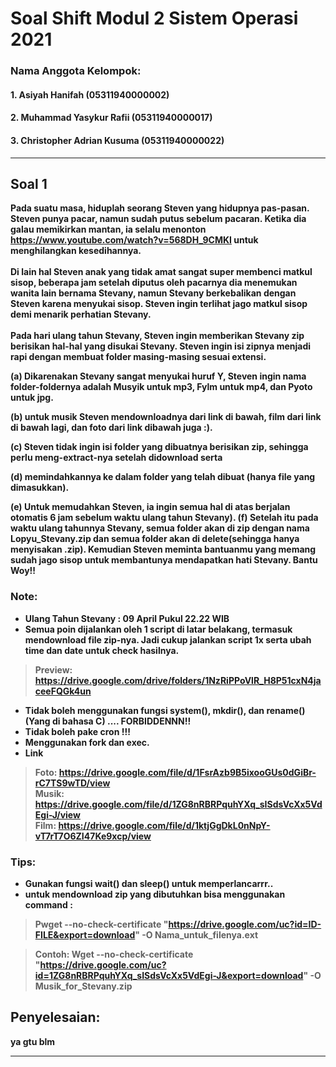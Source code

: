 # Soal  Shift Modul 2 Sistem Operasi 2021

### <b> Nama Anggota Kelompok:
#### 1. Asiyah Hanifah (05311940000002)
#### 2. Muhammad Yasykur Rafii (05311940000017)
#### 3. Christopher Adrian Kusuma (05311940000022)
---

## Soal 1

Pada suatu masa, hiduplah seorang Steven yang hidupnya pas-pasan. Steven punya pacar, namun sudah putus sebelum pacaran. Ketika dia galau memikirkan mantan, ia selalu menonton https://www.youtube.com/watch?v=568DH_9CMKI untuk menghilangkan kesedihannya.</br>
</br>
Di lain hal Steven anak yang tidak amat sangat super membenci matkul sisop, beberapa jam setelah diputus oleh pacarnya dia menemukan wanita lain bernama Stevany, namun Stevany berkebalikan dengan Steven karena menyukai sisop. Steven ingin terlihat jago matkul sisop demi menarik perhatian Stevany. </br>
</br>
Pada hari ulang tahun Stevany, Steven ingin memberikan Stevany zip berisikan hal-hal yang disukai Stevany. Steven ingin isi zipnya menjadi rapi dengan membuat folder masing-masing sesuai extensi.

(a) Dikarenakan Stevany sangat menyukai huruf Y, Steven ingin nama folder-foldernya adalah Musyik untuk mp3, Fylm untuk mp4, dan Pyoto untuk jpg.

(b) untuk musik Steven mendownloadnya dari link di bawah, film dari link di bawah lagi, dan foto dari link dibawah juga :).

(c) Steven tidak ingin isi folder yang dibuatnya berisikan zip, sehingga perlu meng-extract-nya setelah didownload serta 

(d) memindahkannya ke dalam folder yang telah dibuat (hanya file yang dimasukkan).

(e) Untuk memudahkan Steven, ia ingin semua hal di atas berjalan otomatis 6 jam sebelum waktu ulang tahun Stevany). (f) Setelah itu pada waktu ulang tahunnya Stevany, semua folder akan di zip dengan nama Lopyu_Stevany.zip dan semua folder akan di delete(sehingga hanya menyisakan .zip).
Kemudian Steven meminta bantuanmu yang memang sudah jago sisop untuk membantunya mendapatkan hati Stevany. Bantu Woy!!

### <b>Note:
- Ulang Tahun Stevany : 09 April Pukul 22.22 WIB
- Semua poin dijalankan oleh 1 script di latar belakang, termasuk mendownload file zip-nya. Jadi cukup jalankan script 1x serta ubah time dan date untuk check hasilnya.

> Preview:
https://drive.google.com/drive/folders/1NzRiPPoVlR_H8P51cxN4jaceeFQGk4un
- Tidak boleh menggunakan fungsi system(), mkdir(), dan rename() (Yang di bahasa C) .... FORBIDDENNN!!
- Tidak boleh pake cron !!!
- Menggunakan fork dan exec.
- Link

> Foto: https://drive.google.com/file/d/1FsrAzb9B5ixooGUs0dGiBr-rC7TS9wTD/view </br>
Musik: https://drive.google.com/file/d/1ZG8nRBRPquhYXq_sISdsVcXx5VdEgi-J/view </br>
Film: https://drive.google.com/file/d/1ktjGgDkL0nNpY-vT7rT7O6ZI47Ke9xcp/view </br>

### <b>Tips:
- Gunakan fungsi wait() dan sleep() untuk memperlancarrr..
- untuk mendownload zip yang dibutuhkan bisa menggunakan command :
> Pwget --no-check-certificate "https://drive.google.com/uc?id=ID-FILE&export=download" -O Nama_untuk_filenya.ext

> Contoh: Wget --no-check-certificate "https://drive.google.com/uc?id=1ZG8nRBRPquhYXq_sISdsVcXx5VdEgi-J&export=download" -O Musik_for_Stevany.zip


## Penyelesaian:

ya gtu blm

---